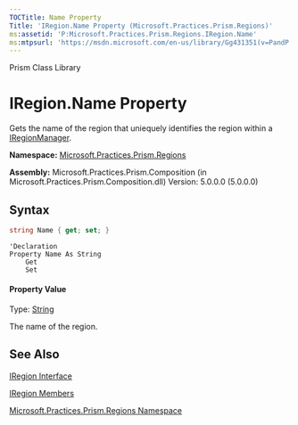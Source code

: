 ```yaml
---
TOCTitle: Name Property
Title: 'IRegion.Name Property (Microsoft.Practices.Prism.Regions)'
ms:assetid: 'P:Microsoft.Practices.Prism.Regions.IRegion.Name'
ms:mtpsurl: 'https://msdn.microsoft.com/en-us/library/Gg431351(v=PandP.50)'
---
```


Prism Class Library

# IRegion.Name Property


Gets the name of the region that uniequely identifies the region within a [IRegionManager](https://msdn.microsoft.com/en-us/library/microsoft.practices.prism.regions.iregionmanager(v=pandp.50)).

**Namespace:** [Microsoft.Practices.Prism.Regions](https://msdn.microsoft.com/en-us/library/microsoft.practices.prism.regions(v=pandp.50))

**Assembly:** Microsoft.Practices.Prism.Composition (in Microsoft.Practices.Prism.Composition.dll) Version: 5.0.0.0 (5.0.0.0)

## Syntax

```C#
string Name { get; set; }
```

```VB
'Declaration
Property Name As String
	Get
	Set
```


#### Property Value

Type: [String](http://msdn2.microsoft.com/en-us/library/s1wwdcbf)

The name of the region.

## See Also


<span id="seeAlsoToggle"></span>
[IRegion Interface](https://msdn.microsoft.com/en-us/library/microsoft.practices.prism.regions.iregion(v=pandp.50))

[IRegion Members](https://msdn.microsoft.com/en-us/library/microsoft.practices.prism.regions.iregion_members(v=pandp.50))

[Microsoft.Practices.Prism.Regions Namespace](https://msdn.microsoft.com/en-us/library/microsoft.practices.prism.regions(v=pandp.50))
